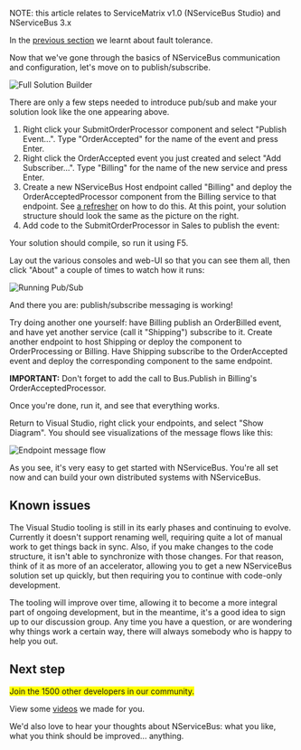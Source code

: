 <!--
title: "Getting Started - Publish/Subscribe Communication Using ServiceMatrix v1.0"
tags: ""
summary: "<p>NOTE: this article relates to ServiceMatrix v1.0 (NServiceBus Studio) and NServiceBus 3.x</p>
"
-->

NOTE: this article relates to ServiceMatrix v1.0 (NServiceBus Studio) and NServiceBus 3.x



In the [previous section](getting-started---fault-tolerance.md) we learnt about fault tolerance.

Now that we've gone through the basics of NServiceBus communication and configuration, let's move on to publish/subscribe.

![Full Solution Builder](https://particular.blob.core.windows.net/media/Default/images/GettingStarted11.png)

There are only a few steps needed to introduce pub/sub and make your solution look like the one appearing above.

1.  Right click your SubmitOrderProcessor component and select "Publish
    Event...". Type "OrderAccepted" for the name of the event and press
    Enter.
2.  Right click the OrderAccepted event you just created and select "Add
    Subscriber...". Type "Billing" for the name of the new service and
    press Enter.
3.  Create a new NServiceBus Host endpoint called "Billing" and deploy
    the OrderAcceptedProcessor component from the Billing service to
    that endpoint. See [a
    refresher](getting-started---creating-a-new-project.md) on how to do
    this. At this point, your solution structure should look the same as
    the picture on the right.
4.  Add code to the SubmitOrderProcessor in Sales to publish the event:

<script src="https://gist.github.com/Particular-gist/6424560.js?file=001_pubsub.cs"></script> Your solution should compile, so run it using F5.

Lay out the various consoles and web-UI so that you can see them all, then click "About" a couple of times to watch how it runs:

![Running Pub/Sub](https://particular.blob.core.windows.net/media/Default/images/GettingStarted12.png)

And there you are: publish/subscribe messaging is working!

Try doing another one yourself: have Billing publish an OrderBilled event, and have yet another service (call it "Shipping") subscribe to it. Create another endpoint to host Shipping or deploy the component to OrderProcessing or Billing. Have Shipping subscribe to the OrderAccepted event and deploy the corresponding component to the same endpoint.

**IMPORTANT:** Don't forget to add the call to Bus.Publish in Billing's OrderAcceptedProcessor.

Once you're done, run it, and see that everything works.

Return to Visual Studio, right click your endpoints, and select "Show Diagram". You should see visualizations of the message flows like this:

![Endpoint message flow](https://particular.blob.core.windows.net/media/Default/images/GettingStarted13.jpg)

As you see, it's very easy to get started with NServiceBus. You're all set now and can build your own distributed systems with NServiceBus.

Known issues
------------

The Visual Studio tooling is still in its early phases and continuing to evolve. Currently it doesn't support renaming well, requiring quite a lot of manual work to get things back in sync. Also, if you make changes to the code structure, it isn't able to synchronize with those changes. For that reason, think of it as more of an accelerator, allowing you to get a new NServiceBus solution set up quickly, but then requiring you to continue with code-only development.

The tooling will improve over time, allowing it to become a more integral part of ongoing development, but in the meantime, it's a good idea to sign up to our discussion group. Any time you have a question, or are wondering why things work a certain way, there will always somebody who is happy to help you out.

Next step
---------

<span style="background-color:Yellow;">Join the 1500 other developers in our community.</span>

View some [videos](http://particular.net/Videos-and-Presentations) we made for you.

We'd also love to hear your thoughts about NServiceBus: what you like, what you think should be improved... anything.

